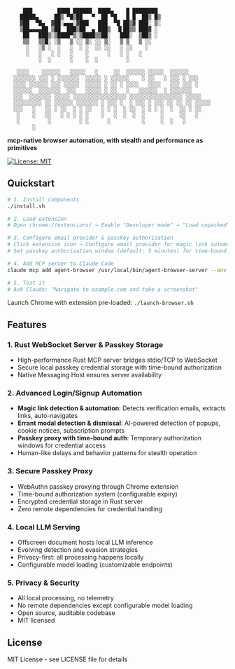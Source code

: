 ```
     ███        ████ ██████  ████▄    █ ████████
    █████▄     ██▒ ▀█▒██   ▀  ██ ▀█   █ █  ██▒ █▒
    ▓██  ▀█▄  ▓██░▄▄▄░▓███   ███  ▀█ ██▒▓ ███░ ▒░
    ▒██▄▄▄▄██ ▒██  ███▒██  ▄ ███▒  ▐▌██▒▒ ███▓ ░
     ██   ███▒░▒████▀▒░▒████▒▒██░   ███░  ▒██▒ ░
     ▒▒   ▒▒█░ ░▒   ▒ ░░ ▒░ ░░ ▒░   ▒ ▒   ▒ ░░
      ░   ░▒ ░  ░   ░  ░ ░  ░░ ░░   ░ ░░    ░
      ░   ░   ░ ░   ░    ░      ░   ░ ░   ░
          ░  ░      ░    ░  ░         ░

   ░░░░    ░░░░░░   ░░░░░   ░     ░░  ░░░░░░ ░░░░░  ░░░░░░
  ░░░░░░░ ░░░ ░ ░░░░░░░  ░░░░░ ░ ░░░░░░    ░ ░░   ░ ░░░ ░ ░░░
  ░░░░ ░░░░░░ ░░░ ░░░░░  ░░░░░ ░ ░░ ░ ░░░░   ░░░░   ░░░ ░░░ ░
  ░░░░░░  ░░░░░░░  ░░░   ░░░░░ ░ ░░   ░   ░░░░░░  ░ ░░░░░░░
  ░░░  ░░░░░░░ ░░░░░ ░░░░░░░░░░░░░░░░░ ░░░░░░░░░░░░░░░░░ ░░░░░
  ░░░░░░░░░ ░░ ░░░░░░ ░░░░░░░ ░ ░░░ ░  ░ ░░░ ░ ░░░ ░░ ░░ ░░ ░░░░░
  ░░░   ░   ░░ ░ ░░  ░ ░ ░░   ░ ░ ░  ░ ░░  ░ ░ ░ ░  ░  ░░ ░ ░░
   ░    ░   ░░   ░ ░ ░ ░ ░    ░   ░  ░  ░  ░     ░     ░░   ░
   ░         ░         ░ ░      ░          ░     ░  ░   ░
        ░
```

**mcp-native browser automation, with stealth and performance as primitives**

[![License: MIT](https://img.shields.io/badge/License-MIT-yellow.svg)](https://opensource.org/licenses/MIT)

## Quickstart

```bash
# 1. Install components
./install.sh

# 2. Load extension
# Open chrome://extensions/ → Enable "Developer mode" → "Load unpacked" → Select extension/public

# 3. Configure email provider & passkey authorization
# Click extension icon → Configure email provider for magic link automation
# Set passkey authorization window (default: 5 minutes) for time-bound credential access

# 4. Add MCP server to Claude Code
claude mcp add agent-browser /usr/local/bin/agent-browser-server --env MCP_STDIO=1

# 5. Test it
# Ask Claude: "Navigate to example.com and take a screenshot"
```

Launch Chrome with extension pre-loaded: `./launch-browser.sh`

## Features

### 1. Rust WebSocket Server & Passkey Storage
- High-performance Rust MCP server bridges stdio/TCP to WebSocket
- Secure local passkey credential storage with time-bound authorization
- Native Messaging Host ensures server availability

### 2. Advanced Login/Signup Automation
- **Magic link detection & automation**: Detects verification emails, extracts links, auto-navigates
- **Errant modal detection & dismissal**: AI-powered detection of popups, cookie notices, subscription prompts
- **Passkey proxy with time-bound auth**: Temporary authorization windows for credential access
- Human-like delays and behavior patterns for stealth operation

### 3. Secure Passkey Proxy
- WebAuthn passkey proxying through Chrome extension
- Time-bound authorization system (configurable expiry)
- Encrypted credential storage in Rust server
- Zero remote dependencies for credential handling

### 4. Local LLM Serving
- Offscreen document hosts local LLM inference
- Evolving detection and evasion strategies
- Privacy-first: all processing happens locally
- Configurable model loading (customizable endpoints)

### 5. Privacy & Security
- All local processing, no telemetry
- No remote dependencies except configurable model loading
- Open source, auditable codebase
- MIT licensed

## License

MIT License - see LICENSE file for details
